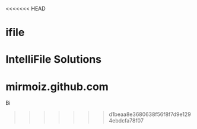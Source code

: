 <<<<<<< HEAD
# ifile
IntelliFile Solutions
=======
# mirmoiz.github.com
Bi
>>>>>>> d1beaa8e3680638f56f8f7d9e1294ebdcfa78f07
